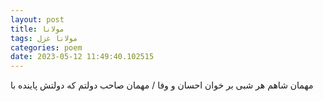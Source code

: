 ```yaml
---
layout: post
title: مولانا
tags: مولانا غزل
categories: poem
date: 2023-05-12 11:49:40.102515
---
```


مهمان شاهم هر شبی بر خوان احسان و وفا / مهمان صاحب دولتم که دولتش پاینده با